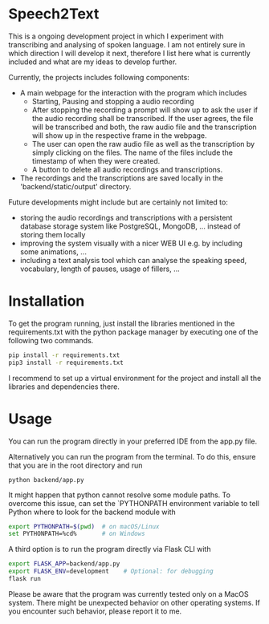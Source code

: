 # Speech2Text

This is a ongoing development project in which I experiment with transcribing and analysing of spoken language.
I am not entirely sure in which direction I will develop it next, therefore I list here what is currently included 
and what are my ideas to develop further.

Currently, the projects includes following components:
- A main webpage for the interaction with the program which includes
  - Starting, Pausing and stopping a audio recording
  - After stopping the recording a prompt will show up to ask the user if the audio recording shall be transcribed. 
  If the user agrees, the file will be transcribed and both, the raw audio file and the transcription will show up
  in the respective frame in the webpage. 
  - The user can open the raw audio file as well as the transcription by simply clicking on the files. 
  The name of the files include the timestamp of when they were created.
  - A button to delete all audio recordings and transcriptions.
- The recordings and the transcriptions are saved locally in the 'backend/static/output' directory.


Future developments might include but are certainly not limited to:
- storing the audio recordings and transcriptions with a persistent database storage system like 
PostgreSQL, MongoDB, ... instead of storing them locally
- improving the system visually with a nicer WEB UI e.g. by including some animations, ...
- including a text analysis tool which can analyse the speaking speed, vocabulary, length of pauses, usage of fillers, ...

# Installation
To get the program running, just install the libraries mentioned in the requirements.txt with the python package manager 
by executing one of the following two commands.

```bash
pip install -r requirements.txt
pip3 install -r requirements.txt
```

I recommend to set up a virtual environment for the project and install all the libraries and dependencies there.

# Usage
You can run the program directly in your preferred IDE from the app.py file. 

Alternatively you can run the program
from the terminal. To do this, ensure that you are in the root directory and run 

`python backend/app.py`

It might happen that python cannot resolve some module paths. To overcome this issue, can set the `PYTHONPATH 
environment variable to tell Python where to look for the backend module with 

```bash
export PYTHONPATH=$(pwd)  # on macOS/Linux
set PYTHONPATH=%cd%       # on Windows
```


A third option is to run the program directly via Flask CLI with

```bash
export FLASK_APP=backend/app.py
export FLASK_ENV=development    # Optional: for debugging
flask run
```


Please be aware that the program was currently tested only on a MacOS system. There might be unexpected behavior
on other operating systems. If you encounter such behavior, please report it to me.

